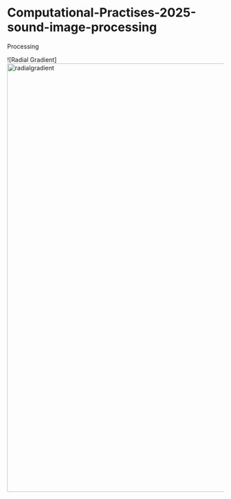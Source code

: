 # Computational-Practises-2025-sound-image-processing
Processing 

![Radial Gradient]<img width="996" alt="radialgradient" src="https://github.com/user-attachments/assets/7c0fc10b-dec8-4077-ab3f-c0e09f163c4c" />


